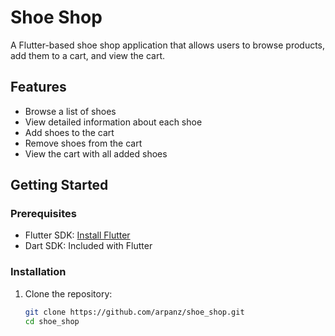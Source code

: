 # Shoe Shop

A Flutter-based shoe shop application that allows users to browse products, add them to a cart, and view the cart.

## Features

- Browse a list of shoes
- View detailed information about each shoe
- Add shoes to the cart
- Remove shoes from the cart
- View the cart with all added shoes

## Getting Started

### Prerequisites

- Flutter SDK: [Install Flutter](https://flutter.dev/docs/get-started/install)
- Dart SDK: Included with Flutter

### Installation

1. Clone the repository:

   ```bash
   git clone https://github.com/arpanz/shoe_shop.git
   cd shoe_shop
